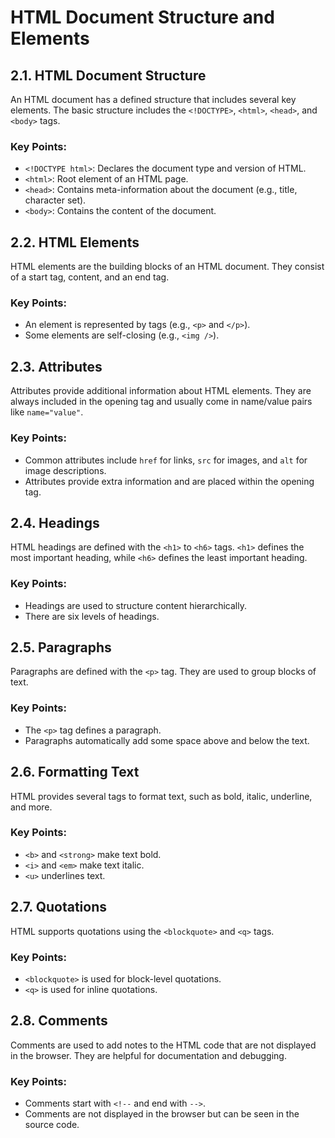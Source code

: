 # HTML Document Structure and Elements

## 2.1. HTML Document Structure

An HTML document has a defined structure that includes several key elements. The basic structure includes the `<!DOCTYPE>`, `<html>`, `<head>`, and `<body>` tags.

### Key Points:

- `<!DOCTYPE html>`: Declares the document type and version of HTML.
- `<html>`: Root element of an HTML page.
- `<head>`: Contains meta-information about the document (e.g., title, character set).
- `<body>`: Contains the content of the document.

## 2.2. HTML Elements

HTML elements are the building blocks of an HTML document. They consist of a start tag, content, and an end tag.

### Key Points:

- An element is represented by tags (e.g., `<p>` and `</p>`).
- Some elements are self-closing (e.g., `<img />`).

## 2.3. Attributes

Attributes provide additional information about HTML elements. They are always included in the opening tag and usually come in name/value pairs like `name="value"`.

### Key Points:

- Common attributes include `href` for links, `src` for images, and `alt` for image descriptions.
- Attributes provide extra information and are placed within the opening tag.

## 2.4. Headings

HTML headings are defined with the `<h1>` to `<h6>` tags. `<h1>` defines the most important heading, while `<h6>` defines the least important heading.

### Key Points:

- Headings are used to structure content hierarchically.
- There are six levels of headings.

## 2.5. Paragraphs

Paragraphs are defined with the `<p>` tag. They are used to group blocks of text.

### Key Points:

- The `<p>` tag defines a paragraph.
- Paragraphs automatically add some space above and below the text.

## 2.6. Formatting Text

HTML provides several tags to format text, such as bold, italic, underline, and more.

### Key Points:

- `<b>` and `<strong>` make text bold.
- `<i>` and `<em>` make text italic.
- `<u>` underlines text.

## 2.7. Quotations

HTML supports quotations using the `<blockquote>` and `<q>` tags.

### Key Points:

- `<blockquote>` is used for block-level quotations.
- `<q>` is used for inline quotations.

## 2.8. Comments

Comments are used to add notes to the HTML code that are not displayed in the browser. They are helpful for documentation and debugging.

### Key Points:

- Comments start with `<!--` and end with `-->`.
- Comments are not displayed in the browser but can be seen in the source code.
